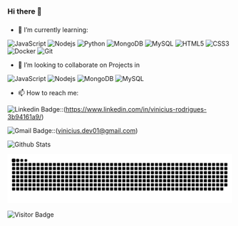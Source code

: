 ### Hi there 👋 
###

- 🌱 I’m currently learning:

![JavaScript](https://img.shields.io/badge/-JavaScript-black?style=flat-square&logo=javascript)
![Nodejs](https://img.shields.io/badge/-Nodejs-black?style=flat-square&logo=Node.js)
![Python](https://img.shields.io/badge/-Python-black?style=flat-square&logo=Python)
![MongoDB](https://img.shields.io/badge/-MongoDB-black?style=flat-square&logo=mongodb)
![MySQL](https://img.shields.io/badge/-MySQL-black?style=flat-square&logo=mysql)
![HTML5](https://img.shields.io/badge/-HTML5-E34F26?style=flat-square&logo=html5&logoColor=white)
![CSS3](https://img.shields.io/badge/-CSS3-1572B6?style=flat-square&logo=css3)
![Docker](https://img.shields.io/badge/-Docker-black?style=flat-square&logo=docker)
![Git](https://img.shields.io/badge/-Git-black?style=flat-square&logo=git)

- 👯 I’m looking to collaborate on Projects in

![JavaScript](https://img.shields.io/badge/-JavaScript-black?style=flat-square&logo=javascript)
![Nodejs](https://img.shields.io/badge/-Nodejs-black?style=flat-square&logo=Node.js)
![MongoDB](https://img.shields.io/badge/-MongoDB-black?style=flat-square&logo=mongodb)
![MySQL](https://img.shields.io/badge/-MySQL-black?style=flat-square&logo=mysql)

- 📫 How to reach me: 

![Linkedin Badge](https://img.shields.io/badge/LinkedIn-0077B5?style=for-the-badge&logo=linkedin&logoColor=white)::(https://www.linkedin.com/in/vinicius-rodrigues-3b94161a9/)

![Gmail Badge](https://img.shields.io/badge/Gmail-D14836?style=for-the-badge&logo=gmail&logoColor=white)::(vinicius.dev01@gmail.com)

![Github Stats](https://github-readme-stats.vercel.app/api?username=Noctho01&count_private=true&show_icons=true&include_all_commits=true)

![Snake animation](https://raw.githubusercontent.com/Platane/snk/output/github-contribution-grid-snake.svg)

![Visitor Badge](https://visitor-badge.laobi.icu/badge?page_id=Noctho01.Noctho01)
